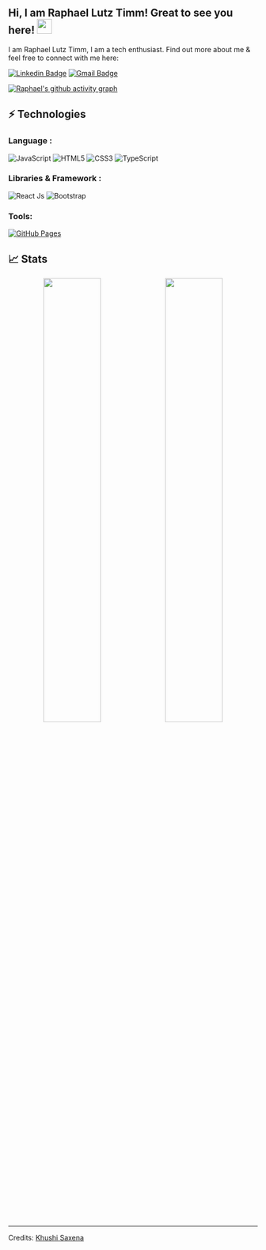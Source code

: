 ## Hi, I am Raphael Lutz Timm! Great to see you here! <img src="https://raw.githubusercontent.com/aemmadi/aemmadi/master/wave.gif" width="30px">

I am Raphael Lutz Timm, I am a tech enthusiast. Find out more about me & feel free to connect with me here:

[![Linkedin Badge](https://img.shields.io/badge/-RaphaelLutzTimm-blue?style=flat-square&logo=Linkedin&logoColor=white&link=https://www.linkedin.com/in/khushi321/)](https://www.linkedin.com/in/raphael-lutz-timm-471961223/)
[![Gmail Badge](https://img.shields.io/badge/-Raphaellutztimm4848@gmail.com-c14438?style=flat-square&logo=Gmail&logoColor=white&link=mailto:raphaellutztimm4848@gmail.com)](mailto:raphaellutztimm4848@gmail.com)

[![Raphael's github activity graph](https://activity-graph.herokuapp.com/graph?username=Raphaelluttz&theme=xcode)](https://git.io/Raphaelluttz)

## ⚡ Technologies

### Language :

![JavaScript](https://img.shields.io/badge/-JavaScript-black?style=flat-square&logo=javascript)
![HTML5](https://img.shields.io/badge/-HTML5-E34F26?style=flat-square&logo=html5&logoColor=white)
![CSS3](https://img.shields.io/badge/-CSS3-1572B6?style=flat-square&logo=css3)
![TypeScript](https://img.shields.io/badge/-TypeScript-007ACC?style=flat-square&logo=typescript)
### Libraries & Framework :

![React Js](https://img.shields.io/badge/-React-black?style=flat-square&logo=react)
![Bootstrap](https://img.shields.io/badge/-Bootstrap-563D7C?style=flat-square&logo=bootstrap)

### Tools:

<a href="#"><img alt="GitHub Pages" src="https://img.shields.io/badge/GitHub%20Pages-%23327FC7.svg?logo=github&logoColor=white"></a> 


## 📈 Stats

<p align="center">

  <img width="48%" src="https://github-readme-stats.vercel.app/api?username=Raphaelluttz&show_icons=true&theme=tokyonight" />
  <img width="48%" src="https://github-readme-streak-stats.herokuapp.com/?user=Raphaelluttz&theme=tokyonight" />
</p>

<br>


-----
Credits: [Khushi Saxena](https://github.com/Khushi0321)
